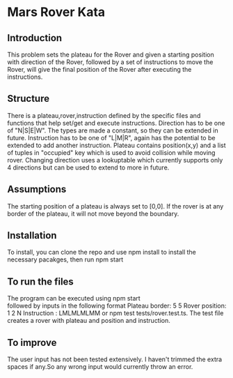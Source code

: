 # Mars Rover Kata

## Introduction

This problem sets the plateau for the Rover and given a starting position with direction of the Rover, followed by a set of instructions to move the Rover, will give the final position of the Rover after executing the instructions.

## Structure

There is a plateau,rover,instruction defined by the specific files and functions that help set/get and execute instructions.
Direction has to be one of "N|S|E|W". The types are made a constant, so they can be extended in future.
Instruction has to be one of "L|M|R", again has the potential to be extended to add another instruction.
Plateau contains position(x,y) and a list of tuples in "occupied" key which is used to avoid collision while moving rover.
Changing direction uses a lookuptable which currently supports only 4 directions but can be used to extend to more in future.

## Assumptions

The starting position of a plateau is always set to [0,0].
If the rover is at any border of the plateau, it will not move beyond the boundary.

## Installation

To install, you can clone the repo and use npm install to install the necessary pacakges, then run npm start

## To run the files

The program can be executed using
npm start  
followed by inputs in the following format
Plateau border: 5 5
Rover position: 1 2 N
Instruction : LMLMLMLMM
or npm test tests/rover.test.ts.
The test file creates a rover with plateau and position and instruction.

## To improve

The user input has not been tested extensively. I haven't trimmed the extra spaces if any.So any wrong input would currently throw an error.
